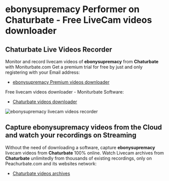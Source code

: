 # ebonysupremacy Performer on Chaturbate - Free LiveCam videos downloader

## Chaturbate Live Videos Recorder

Monitor and record livecam videos of **ebonysupremacy** from **Chaturbate** with Moniturbate.com
Get a premium trial for free by just and only registering with your Email address:
* [ebonysupremacy Premium videos downloader](https://moniturbate.com/request-demo-licence-key.html)

Free livecam videos downloader - Moniturbate Software:
* [Chaturbate videos downloader](https://moniturbate.com/moniturbate-download-software.html)

![ebonysupremacy livecam videos recorder](https://peachurnet.com/templates/moniturbate-software.png)


## Capture ebonysupremacy videos from the Cloud and watch your recordings on Streaming

Without the need of downloading a software, capture **ebonysupremacy** livecam videos from **Chaturbate** 100% online.
Watch Livecam archives from **Chaturbate** unlimitedly from thousands of existing recordings, only on Peachurbate.com and its websites network:
* [Chaturbate videos archives](https://peachurnet.com/)